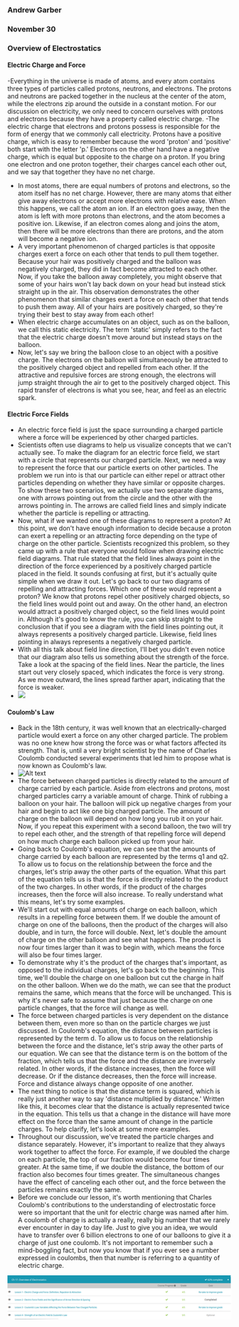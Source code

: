 ### Andrew Garber
### November 30
### Overview of Electrostatics

#### Electric Charge and Force
 -Everything in the universe is made of atoms, and every atom contains three types of particles called protons, neutrons, and electrons. The protons and neutrons are packed together in the nucleus at the center of the atom, while the electrons zip around the outside in a constant motion. For our discussion on electricity, we only need to concern ourselves with protons and electrons because they have a property called electric charge.
 -The electric charge that electrons and protons possess is responsible for the form of energy that we commonly call electricity. Protons have a positive charge, which is easy to remember because the word 'proton' and 'positive' both start with the letter 'p.' Electrons on the other hand have a negative charge, which is equal but opposite to the charge on a proton. If you bring one electron and one proton together, their charges cancel each other out, and we say that together they have no net charge.
 - In most atoms, there are equal numbers of protons and electrons, so the atom itself has no net charge. However, there are many atoms that either give away electrons or accept more electrons with relative ease. When this happens, we call the atom an ion. If an electron goes away, then the atom is left with more protons than electrons, and the atom becomes a positive ion. Likewise, if an electron comes along and joins the atom, then there will be more electrons than there are protons, and the atom will become a negative ion.
 - A very important phenomenon of charged particles is that opposite charges exert a force on each other that tends to pull them together. Because your hair was positively charged and the balloon was negatively charged, they did in fact become attracted to each other. Now, if you take the balloon away completely, you might observe that some of your hairs won't lay back down on your head but instead stick straight up in the air. This observation demonstrates the other phenomenon that similar charges exert a force on each other that tends to push them away. All of your hairs are positively charged, so they're trying their best to stay away from each other!
 - When electric charge accumulates on an object, such as on the balloon, we call this static electricity. The term 'static' simply refers to the fact that the electric charge doesn't move around but instead stays on the balloon.
 - Now, let's say we bring the balloon close to an object with a positive charge. The electrons on the balloon will simultaneously be attracted to the positively charged object and repelled from each other. If the attractive and repulsive forces are strong enough, the electrons will jump straight through the air to get to the positively charged object. This rapid transfer of electrons is what you see, hear, and feel as an electric spark.
#### Electric Force Fields
 - An electric force field is just the space surrounding a charged particle where a force will be experienced by other charged particles.
 - Scientists often use diagrams to help us visualize concepts that we can't actually see. To make the diagram for an electric force field, we start with a circle that represents our charged particle. Next, we need a way to represent the force that our particle exerts on other particles. The problem we run into is that our particle can either repel or attract other particles depending on whether they have similar or opposite charges. To show these two scenarios, we actually use two separate diagrams, one with arrows pointing out from the circle and the other with the arrows pointing in. The arrows are called field lines and simply indicate whether the particle is repelling or attracting.
 - Now, what if we wanted one of these diagrams to represent a proton? At this point, we don't have enough information to decide because a proton can exert a repelling or an attracting force depending on the type of charge on the other particle. Scientists recognized this problem, so they came up with a rule that everyone would follow when drawing electric field diagrams. That rule stated that the field lines always point in the direction of the force experienced by a positively charged particle placed in the field. It sounds confusing at first, but it's actually quite simple when we draw it out. Let's go back to our two diagrams of repelling and attracting forces. Which one of these would represent a proton? We know that protons repel other positively charged objects, so the field lines would point out and away. On the other hand, an electron would attract a positively charged object, so the field lines would point in. Although it's good to know the rule, you can skip straight to the conclusion that if you see a diagram with the field lines pointing out, it always represents a positively charged particle. Likewise, field lines pointing in always represents a negatively charged particle.
 - With all this talk about field line direction, I'll bet you didn't even notice that our diagram also tells us something about the strength of the force. Take a look at the spacing of the field lines. Near the particle, the lines start out very closely spaced, which indicates the force is very strong. As we move outward, the lines spread farther apart, indicating that the force is weaker.
 - ![](https://study.com/cimages/multimages/16/proton-electron-field_direction.jpg)

#### Coulomb's Law
 - Back in the 18th century, it was well known that an electrically-charged particle would exert a force on any other charged particle. The problem was no one knew how strong the force was or what factors affected its strength. That is, until a very bright scientist by the name of Charles Coulomb conducted several experiments that led him to propose what is now known as Coulomb's law.
 - ![Alt text](https://study.com/cimages/multimages/16/c-f-equation.png)
 - The force between charged particles is directly related to the amount of charge carried by each particle. Aside from electrons and protons, most charged particles carry a variable amount of charge. Think of rubbing a balloon on your hair. The balloon will pick up negative charges from your hair and begin to act like one big charged particle. The amount of charge on the balloon will depend on how long you rub it on your hair. Now, if you repeat this experiment with a second balloon, the two will try to repel each other, and the strength of that repelling force will depend on how much charge each balloon picked up from your hair.
 - Going back to Coulomb's equation, we can see that the amounts of charge carried by each balloon are represented by the terms q1 and q2. To allow us to focus on the relationship between the force and the charges, let's strip away the other parts of the equation. What this part of the equation tells us is that the force is directly related to the product of the two charges. In other words, if the product of the charges increases, then the force will also increase. To really understand what this means, let's try some examples.
 - We'll start out with equal amounts of charge on each balloon, which results in a repelling force between them. If we double the amount of charge on one of the balloons, then the product of the charges will also double, and in turn, the force will double. Next, let's double the amount of charge on the other balloon and see what happens. The product is now four times larger than it was to begin with, which means the force will also be four times larger.
 - To demonstrate why it's the product of the charges that's important, as opposed to the individual charges, let's go back to the beginning. This time, we'll double the charge on one balloon but cut the charge in half on the other balloon. When we do the math, we can see that the product remains the same, which means that the force will be unchanged. This is why it's never safe to assume that just because the charge on one particle changes, that the force will change as well.
 - The force between charged particles is very dependent on the distance between them, even more so than on the particle charges we just discussed. In Coulomb's equation, the distance between particles is represented by the term d. To allow us to focus on the relationship between the force and the distance, let's strip away the other parts of our equation. We can see that the distance term is on the bottom of the fraction, which tells us that the force and the distance are inversely related. In other words, if the distance increases, then the force will decrease. Or if the distance decreases, then the force will increase. Force and distance always change opposite of one another.
 - The next thing to notice is that the distance term is squared, which is really just another way to say 'distance multiplied by distance.' Written like this, it becomes clear that the distance is actually represented twice in the equation. This tells us that a change in the distance will have more effect on the force than the same amount of change in the particle charges. To help clarify, let's look at some more examples.
 - Throughout our discussion, we've treated the particle charges and distance separately. However, it's important to realize that they always work together to affect the force. For example, if we doubled the charge on each particle, the top of our fraction would become four times greater. At the same time, if we double the distance, the bottom of our fraction also becomes four times greater. The simultaneous changes have the effect of canceling each other out, and the force between the particles remains exactly the same.
 - Before we conclude our lesson, it's worth mentioning that Charles Coulomb's contributions to the understanding of electrostatic force were so important that the unit for electric charge was named after him. A coulomb of charge is actually a really, really big number that we rarely ever encounter in day to day life. Just to give you an idea, we would have to transfer over 6 billion electrons to one of our balloons to give it a charge of just one coulomb. It's not important to remember such a mind-boggling fact, but now you know that if you ever see a number expressed in coulombs, then that number is referring to a quantity of electric charge.

 ![Alt text](overview_electrostatics.png)
